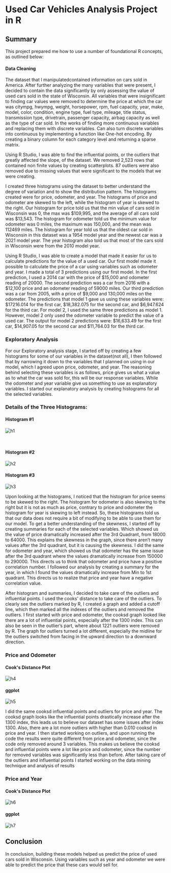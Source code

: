 # Used Car Vehicles Analysis Project in R 

## Summary

This project prepared me how to use a number of foundational R concepts, as outlined below:

#### Data Cleaning
<p>
The dataset that I manipulatedcontained information on cars sold in America. After further analyzing the many variables that were present, I decided to contain the data significantly by only assessing the value of used cars sold in the state of Wisconsin. All variables that were insignificant to finding car values were removed to determine the price at which the car was citympg, hwympg, weight, horsepower, rpm, fuel capacity, year, make, model, color, condition, engine type, fuel type, mileage, title status, transmission type, drivetrain, passenger capacity, airbag capacity as well as the type of car sold. In the works of finding more continuous variables and replacing them with discrete variables. Can also turn discrete variables into continuous by implementing a function like One-hot encoding. By creating a binary column for each category level and returning a sparse matrix.

</p>

<p>
  Using R Studio, I was able to find the influential points, or the outliers that greatly affected the slope, of the dataset. We removed 2,523 rows that contained non finite values by creating scatterplots. 87 outliers were also removed due to missing values that were significant to the models that we were creating. 
 </p>
 <p>
I created three histograms using the dataset to better understand the degree of variation and to show the distribution pattern. The histograms created were for price, odometer, and year. The histograms of price and odometer are skewed to the left, while the histogram of year is skewed to the right. Our histogram for price told us that the min value of cars sold in Wisconsin was 0, the max was $109,995, and the average of all cars sold was $13,543. The histogram for odometer told us the minimum value for odometer was 0 miles, the maximum was 150,000, and the mean was 112469 miles. The histogram for year told us that the oldest car sold in Wisconsin in this dataset was a 1954 model year and the newest car was a 2021 model year. The year histogram also told us that most of the cars sold in Wisconsin were from the 2010 model year.
 </p>
 <p>
Using R Studio, I was able to create a model that made it easier for us to calculate predictions for the value of a used car. Our first model made it possible to calculate the price of a car using variables such as odometer and year. I made a total of 3 predictions using our first model. In the first prediction, I used a 2014 car with the price of $15,000 and odometer reading of 20000. The second prediction was a car from 2016 with a $12,100 price and an odometer reading of 59000 miles. Our third prediction was a car from 2005, with a price of $9,000 and 130,000 miles on the odometer. The predictions that model 1 gave us using these variables were: $17216.014 for the first car, $18,382.075 for the second car, and $6,947.624 for the third car. For model 2, I used the same three predictions as model 1. However, model 2 only used the odometer variable to predict the value of a used car. The output for model 2 predictions were: $16,633.49 for the first car, $14,907.05 for the second car and $11,764.03 for the third car. 
 
  </p>

### Exploratory Analysis

<p>
For our Exploratory analysis stage, I started off by creating a few histograms for some of our variables in the dataset(not all), I then followed that by narrowing it down to the variables that I planned on using in our model, which I agreed upon price, odometer, and year. The reasoning behind selecting these variables is as follows, price gives us what a value as to what the car was sold for, this will be our response variables. While the odometer and year variable give us something to use as explanatory variables. I started our explanatory analysis by creating histograms for all the selected variables.

### <b>Details of the Three Histograms: </b> 

#### Histogram #1 

![h1](https://i.ibb.co/gWxwQDX/Screenshot-2022-02-15-at-10-40-32-PM.png)

<br>

#### Histogram #2

![h2](https://i.ibb.co/Ht9f4QH/Screenshot-2022-02-15-at-10-41-39-PM.png)

#### Histogram #3

![h3](https://i.ibb.co/Bybq8Zq/Screenshot-2022-02-15-at-10-42-32-PM.png)

</p>

<p>
  Upon looking at the histograms, I noticed that the histogram for price seems to be skewed to the right. The histogram for odometer is also skewing to the right but it is not as much as price, contrary to price and odometer the histogram for year is skewing to left instead. So, these histograms told us that our data does not require a bit of modifying to be able to use them for our model. To get a better understanding of the skewness, I started off by creating summaries for each of the selected variables. Which showed us the value of price dramatically increased after the 3rd Quadrant, from 18000 to 64000. This explains the skewness in the graph, since there aren’t many values after the 3rd quadrant, but it is causing the skewness. I did the same for odometer and year, which showed us that odometer has the same issue after the 3rd quadrant where the values dramatically increase from 150000 to 290000. This directs us to think that odometer and price have a positive correlation number. I followed our analysis by creating a summary for the year, in which I found the values dramatically increase from Min to 1st quadrant. This directs us to realize that price and year have a negative correlation value.
 </p>
 
 <p>
  After histogram and summaries, I decided to take care of the outliers and influential points. I used the cooks' distance to take care of the outliers. To clearly see the outliers marked by R, I created a graph and added a cutoff line, which then marked all the indexes of the outliers and removed the outliers. I first started with price and odometer, the cooksd graph looked like there are a lot of influential points, especially after the 1300 index. This can also be seen in the outlier’s part, where about 1221 outliers were removed by R. The graph for outliers turned a lot different, especially the midline for the outliers switched from facing in the upward direction to a downward direction.
  </p>
  
  ### Price and Odometer 
  
  #### Cook's Distance Plot

![h4](https://i.ibb.co/ZLSf2Fc/Screenshot-2022-02-15-at-10-13-10-PM.png)

#### ggplot
![h5](https://i.ibb.co/4J28dJm/Screenshot-2022-02-15-at-10-34-21-PM.png)

<p>
  I did the same cooksd influential points and outliers for price and year. The cooksd graph looks like the influential points drastically increase after the 1300 index, this leads us to believe our dataset has some issues after index 1300. Also, there are a lot more outliers with higher than 0.010 cooksd in price and year. I then started working on outliers, and upon running the code the results were quite different from price and odometer, since the code only removed around 3 variables. This makes us believe the cooksd and influential points were a lot like price and odometer, since the number for removed variables was significantly less than before. After taking care of the outliers and influential points I started working on the data mining technique and analysis of results
  </p>
  
### Price and Year

  
  #### Cook's Distance Plot
  ![h6](https://i.ibb.co/zQMh57R/Screenshot-2022-02-15-at-10-37-29-PM.png)
  
  #### ggplot
![h7](https://i.ibb.co/zFntqtK/Screenshot-2022-02-15-at-10-38-22-PM.png)

## Conclusion
In conclusion, building these models helped us predict the price of used cars sold in Wisconsin. Using variables such as year and odometer we were able to predict the price that these cars would sell for. 
